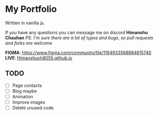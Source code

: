 # My Portfolio #
Written in vanilla js.

If you have any questions you can message me on discord **Himanshu Chauhan**
*PS. I'm sure there are a lot of typos and bugs, so pull requests and forks are welcome*  

**FIGMA**: https://www.figma.com/community/file/1164933568884615740  
**LIVE**: [Himanshuch8055.github.io](https://Himanshuch8055.github.io/)

## TODO ##
- [ ] Page contacts
- [ ] Blog maybe
- [ ] Animation
- [ ] Improve images
- [ ] Delete unused code
